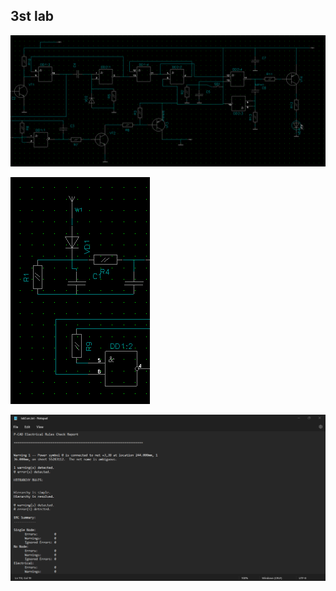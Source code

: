 ## 3st lab

![Sample player](pictures/lab3.png)

![Sample player](pictures/lab3_1.png)

![Sample player](pictures/lab3_2.png)
